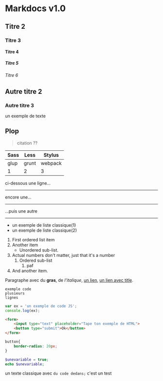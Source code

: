# Markdocs v1.0
## Titre 2
### Titre 3
#### Titre 4
##### Titre 5
###### Titre 6

## Autre titre 2
### Autre titre 3
un exemple de texte

## Plop

> citation ??


Sass        | Less      | Stylus
---         | ---       | ---
glup        | grunt     | webpack
1           | 2         | 3

ci-dessous une ligne...
_______________________

encore une...
*************

...puis une autre

-------

- un exemple de liste classique(1)
- un exemple de liste classique(2)

1. First ordered list item
2. Another item
    - Unordered sub-list. 
3. Actual numbers don't matter, just that it's a number
    1. Ordered sub-list
        1. paf
4. And another item.

Paragraphe avec du **gras**, de *l'italique*, [un lien](#acces-au-lien),
[un lien avec title](#acces-au-lien "Il a bien un title !").


```
exemple code
plusieurs
lignes
```
  
```javascript
var ex = 'un exemple de code JS';
console.log(ex);
```

```html
<form>
    <input type="text" placeholder="Tape ton exemple de HTML">
    <button type="submit">Ok</button>
</form>
```

```css
button{
    border-radius: 20px;
}
```

```php
$unevariable = true;
echo $unevariable;
```

un texte classique avec `du code dedans;` c'est un test